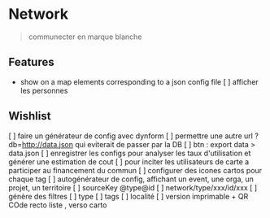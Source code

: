 # Network
> communecter en marque blanche

## Features 
- show on a map elements corresponding to a json config file 
[ ] afficher les personnes 

## Wishlist
[ ] faire un générateur de config avec dynform 
[ ] permettre une autre url ?db=http://data.json qui eviterait de passer par la DB 
	[ ] btn : export data > data.json
[ ] enregistrer les configs pour analyser les taux d'utilisation et générer une estimation de cout 
[ ] pour inciter les utilisateurs de carte a participer au financement du commun
[ ] configurer des icones cartos pour chaque tag 
[ ] autogénérateur de config, affichant un event, une orga, un projet, un territoire
	[ ] sourceKey @type@id 
	[ ] network/type/xxx/id/xxx
	[ ] génère des filtres 
		[ ] type
		[ ] tags
		[ ] localité
[ ] version imprimable + QR COde recto liste , verso carto



